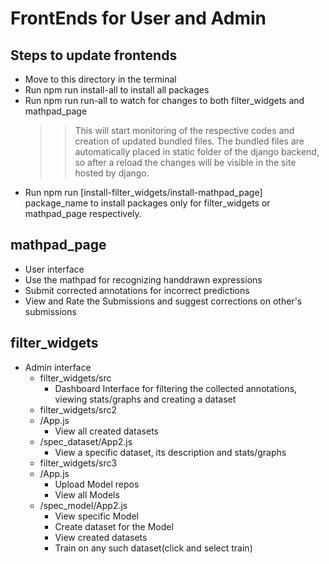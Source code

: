 # FrontEnds for User and Admin
## Steps to update frontends
 - Move to this directory in the terminal
 - Run npm run install-all to install all packages
 - Run npm run run-all to watch for changes to both filter_widgets and mathpad_page
   > > This will start monitoring of the respective codes and creation of updated bundled files. The bundled files are automatically placed in static folder of the django backend, so after a reload the changes will be visible in the site hosted by django.
 - Run npm run [install-filter_widgets/install-mathpad_page] package_name to install packages only for filter_widgets or mathpad_page respectively. 

## mathpad_page
- User interface
- Use the mathpad for recognizing handdrawn expressions
- Submit corrected annotations for incorrect predictions
- View and Rate the Submissions and suggest corrections on other's submissions

## filter_widgets
- Admin interface
  -  filter_widgets/src
     - Dashboard Interface for filtering the collected annotations, viewing stats/graphs and creating a dataset  
  -  filter_widgets/src2
    - /App.js
      - View all created datasets    
    - /spec_dataset/App2.js
      - View a specific dataset, its description and stats/graphs 
  -  filter_widgets/src3
    - /App.js
      - Upload Model repos
      - View all Models 
    - /spec_model/App2.js
      - View specific Model
      - Create dataset for the Model
      - View created datasets
      - Train on any such dataset(click and select train)


